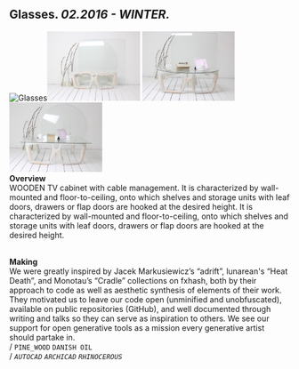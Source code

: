 
## Glasses. _02.2016 - WINTER._  
![Glasses](/None)<a href="https://ewwgene.github.io/projects/Glasses/001.jpg"><img src="/projects/Glasses/001.jpg" height="125"></a> <a href="https://ewwgene.github.io/projects/Glasses/002.jpg"><img src="/projects/Glasses/002.jpg" height="125"></a> <a href="https://ewwgene.github.io/projects/Glasses/003.jpg"><img src="/projects/Glasses/003.jpg" height="125"></a>   
**Overview**  
WOODEN TV cabinet with cable management. It is characterized by wall-mounted and floor-to-ceiling, onto which shelves and storage units with leaf doors, drawers or flap doors are hooked at the desired height. It is characterized by wall-mounted and floor-to-ceiling, onto which shelves and storage units with leaf doors, drawers or flap doors are hooked at the desired height.  
<br>
  
**Making**  
We were greatly inspired by Jacek Markusiewicz’s “adrift”, lunarean's “Heat Death”, and Monotau’s “Cradle” collections on fxhash, both by their approach to code as well as aesthetic synthesis of elements of their work. They motivated us to leave our code open (unminified and unobfuscated), available on public repositories (GitHub), and well documented through writing and talks so they can serve as inspiration to others. We see our support for open generative tools as a mission every generative artist should partake in.  
/
`PINE_WOOD` `DANISH OIL`   
/
_`AUTOCAD`_ _`ARCHICAD`_ _`RHINOCEROUS`_   
<br>

